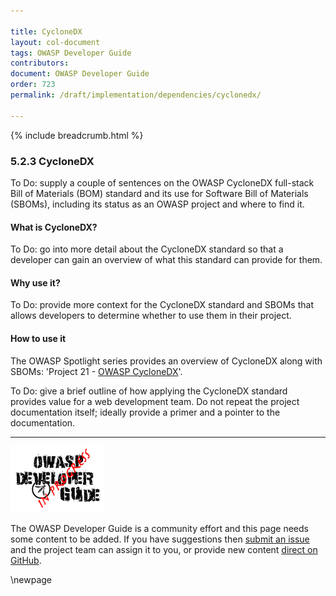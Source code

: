 ```yaml
---

title: CycloneDX
layout: col-document
tags: OWASP Developer Guide
contributors:
document: OWASP Developer Guide
order: 723
permalink: /draft/implementation/dependencies/cyclonedx/

---
```


{% include breadcrumb.html %}

### 5.2.3 CycloneDX

To Do: supply a couple of sentences on the OWASP CycloneDX full-stack Bill of Materials (BOM) standard
and its use for Software Bill of Materials (SBOMs), including its status as an OWASP project and where to find it.

#### What is CycloneDX?

To Do: go into more detail about the CycloneDX standard so that a developer
can gain an overview of what this standard can provide for them.

#### Why use it?

To Do: provide more context for the CycloneDX standard and SBOMs that allows developers to determine
whether to use them in their project.

#### How to use it

The OWASP Spotlight series provides an overview of CycloneDX along with SBOMs:
'Project 21 - [OWASP CycloneDX][spotlight21]'.

To Do: give a brief outline of how applying the CycloneDX standard provides value for a web development team.
Do not repeat the project documentation itself; ideally provide a primer and a pointer to the documentation.

----

![Developer Guide](../../../assets/images/dg_wip.png "OWASP Developer Guide")

The OWASP Developer Guide is a community effort and this page needs some content to be added.
If you have suggestions then [submit an issue][issue070203] and the project team can assign it to you,
or provide new content [direct on GitHub][edit070203].

[edit070203]: https://github.com/OWASP/www-project-developer-guide/blob/main/draft/07-implementation/02-dependencies/03-cyclonedx.md
[issue070203]: https://github.com/OWASP/www-project-developer-guide/issues/new?labels=content&template=request.md&title=Update:%2007-implementation/02-dependencies/03-cyclonedx
[spotlight21]: https://youtu.be/qEG6cxwl8os

\newpage
